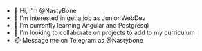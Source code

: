 - 👋 Hi, I’m @NastyBone
- 👀 I’m interested in get a job as Junior WebDev
- 🌱 I’m currently learning Angular and Postgresql
- 💞️ I’m looking to collaborate on projects to add to my curriculum
- 📫 Message me on Telegram as @Nastybone

<!---
NastyBone/NastyBone is a ✨ special ✨ repository because its `README.md` (this file) appears on your GitHub profile.
You can click the Preview link to take a look at your changes.
--->

